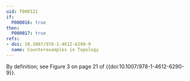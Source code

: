 ```yaml
---
uid: T000121
if:
  P000016: true
then:
  P000017: true
refs:
- doi: 10.1007/978-1-4612-6290-9
  name: Counterexamples in Topology
---
```


By definition; see Figure 3 on page 21 of {{doi:10.1007/978-1-4612-6290-9}}.

